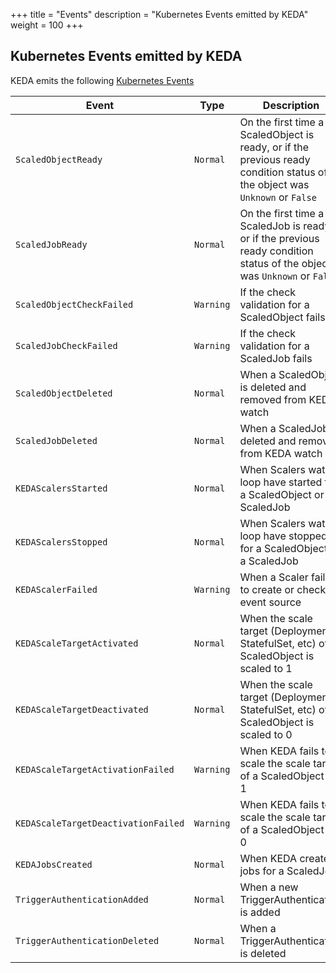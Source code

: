 +++
title = "Events"
description = "Kubernetes Events emitted by KEDA"
weight = 100
+++

## Kubernetes Events emitted by KEDA

KEDA emits the following [Kubernetes Events](https://kubernetes.io/docs/reference/generated/kubernetes-api/v1.19/#event-v1-core)


| Event                               | Type      | Description                                                                                                                 |
|-------------------------------------|-----------|-----------------------------------------------------------------------------------------------------------------------------|
| `ScaledObjectReady`                 | `Normal`  | On the first time a ScaledObject is ready, or if the previous ready condition status of the object was `Unknown` or `False` |
| `ScaledJobReady`                    | `Normal`  | On the first time a ScaledJob is ready, or if the previous ready condition status of the object was `Unknown` or `False`    |
| `ScaledObjectCheckFailed`           | `Warning` | If the check validation for a ScaledObject fails                                                                            |
| `ScaledJobCheckFailed`              | `Warning` | If the check validation for a ScaledJob fails                                                                               |
| `ScaledObjectDeleted`               | `Normal`  | When a ScaledObject is deleted and removed from KEDA watch                                                                  |
| `ScaledJobDeleted`                  | `Normal`  | When a ScaledJob is deleted and removed from KEDA watch                                                                     |
| `KEDAScalersStarted`                | `Normal`  | When Scalers watch loop have started for a ScaledObject or ScaledJob                                                        |
| `KEDAScalersStopped`                | `Normal`  | When Scalers watch loop have stopped for a ScaledObject or a ScaledJob                                                      |
| `KEDAScalerFailed`                  | `Warning` | When a Scaler fails to create or check its event source                                                                     |
| `KEDAScaleTargetActivated`          | `Normal`  | When the scale target (Deployment, StatefulSet, etc) of a ScaledObject is scaled to 1                                       |
| `KEDAScaleTargetDeactivated`        | `Normal`  | When the scale target (Deployment, StatefulSet, etc) of a ScaledObject is scaled to 0                                       |
| `KEDAScaleTargetActivationFailed`   | `Warning` | When KEDA fails to scale the scale target of a ScaledObject to 1                                                            |
| `KEDAScaleTargetDeactivationFailed` | `Warning` | When KEDA fails to scale the scale target of a ScaledObject to 0                                                            |
| `KEDAJobsCreated`                   | `Normal`  | When KEDA creates jobs for a ScaledJob                                                                                      |
| `TriggerAuthenticationAdded`        | `Normal`  | When a new TriggerAuthentication is added                                                                                   |
| `TriggerAuthenticationDeleted`      | `Normal`  | When a TriggerAuthentication is deleted                                                                                     |
